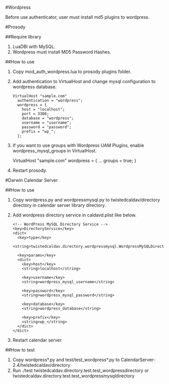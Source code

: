 #Wordpress

Before use authenticator, user must install md5 plugins to wordpress.

#Prosody

##Require library

 1. LuaDBI with MySQL.
 2. Wordpress must install MD5 Password Hashes.

##How to use

 1. Copy mod_auth_wordpress.lua to prosody plugins folder.
 2. Add authentication to VirtualHost and change mysql configuration to wordpress database.
 
        VirtualHost "sample.com"
          authentication = "wordpress";
          wordpress = {
            host = "localhost";
            port = 3306;
            database = "wordpress";
            username = "username";
            password = "password";
            prefix = "wp_";
          };
          
 3. If you want to use groups with Wordpress UAM Plugins, enable wordpress_mysql_groups in VirtualHost.
   
      VirtualHost "sample.com"
        wordpress = {
          ...
          groups = true;
        }
        
 4. Restart prosody.
     

#Darwin Calendar Server

##How to use

 1. Copy wordpress.py and wordpressmysql.py to twistedcaldav/directory directory in calendar server library directory.
 2. Add wordpress directory service in caldavd.plist like below. 
 
        <!-- WordPress MySQL Directory Service -->
        <key>DirectoryService</key>
        <dict>
          <key>type</key>
          <string>twistedcaldav.directory.wordpressmysql.WordpressMySQLDirectoryService</string>

          <key>params</key>
          <dict>
            <key>host</key>
            <string>localhost</string>

            <key>username</key>
            <string>wordpress_mysql_username</string>

            <key>password</key>
            <string>wordpress_mysql_password</string>

            <key>database</key>
            <string>wordpress_database</string>

            <key>prefix</key>
            <string>wp_</string>
          </dict>
        </dict>
        
 3. Restart calendar server.

##How to test

 1. Copy wordpress*.py and test/test_wordpress*.py to CalendarServer-2.4/twistedcaldav/directory
 2. Run ./test twistedcaldav.directory.test.test_wordpressdirectory or twistedcaldav.directory.test.test_wordpressmysqldirectory

